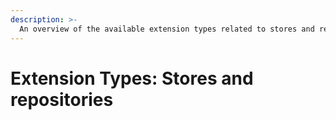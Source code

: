 ```yaml
---
description: >-
  An overview of the available extension types related to stores and repositories.
---
```


# Extension Types: Stores and repositories
